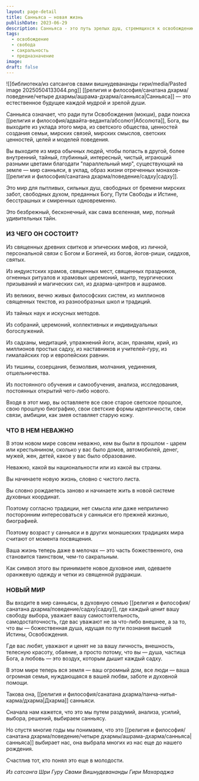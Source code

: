 ```yaml
---
layout: page-detail
title: Санньяса – новая жизнь
publishDate: 2023-06-29
description: Санньяса - это путь зрелых душ, стремящихся к освобождению, выходящих за пределы мирских ценностей ради поиска Абсолюта. В мире санньяси неважно прошлое, статус или национальность - здесь ценится только духовная свобода, самостоятельность и путь к истине. Жизнь становится частью сакрального, а санньяса воспринимается как высший выбор души, ведущий к новой духовной семье и истинной свободе.
tags:
  - освобождение
  - свобода
  - сакральность
  - предназначение
image: 
draft: false
---
```

![[библиотека/из сатсангов свами вишнудевананды гири/media/Pasted image 20250504133044.png]]
 [[религия и философия/санатана дхарма/поведение/четыре дхармы/ашрама-дхарма/санньяса|Санньяса]] — это естественное будущее каждой мудрой и зрелой души.

 Санньяса означает, что ради пути Освобождения (мокши), ради поиска [[религия и философия/адвайта-веданта/абсолют|Абсолюта]], Бога, вы выходите из уклада этого мира, из светского общества, ценностей создания семьи, мирских связей, мирских смыслов, светских ценностей, целей и моделей поведения.

 Вы выходите из мира обычных людей, чтобы попасть в другой, более внутренний, тайный, глубинный, интересный, чистый, играющий разными цветами благодати "параллельный мир", существующий на земле — мир санньяси, в уклад, образ жизни отреченных монахов-[[религия и философия/санатана дхарма/поведение/садху|садху]].

 Это мир для пытливых, сильных душ, свободных от бремени мирских забот, свободных духом, преданных Богу, Пути Свободы и Истине, бесстрашных и смиренных одновременно.

 Это безбрежный, бесконечный, как сама вселенная, мир, полный удивительных тайн.

  
### **ИЗ ЧЕГО ОН СОСТОИТ?** 

 Из священных древних свитков и эпических мифов, из личной, персональной связи с Богом и Богиней, из богов, йогов-риши, сиддхов, святых.

 Из индуистских храмов, священных мест, священных праздников, огненных ритуалов и храмовых церемоний, мантр, теургических призываний и магических сил, из дхарма-центров и ашрамов.

 Из великих, вечно живых философских систем, из миллионов священных текстов, из разнообразных школ и традиций.

 Из тайных наук и искусных методов.

 Из собраний, церемоний, коллективных и индивидуальных богослужений.

 Из садханы, медитаций, упражнений йоги, асан, пранаям, крий, из миллионов простых садху, из наставников и учителей-гуру, из гималайских гор и европейских равнин.

 Из тишины, созерцания, безмолвия, молчания, уединения, отшельничества.

 Из постоянного обучения и самообучения, анализа, исследования, постоянных открытий чего-либо нового.

 Входя в этот мир, вы оставляете все свое старое светское прошлое, свою прошлую биографию, свои светские формы идентичности, свои связи, амбиции, как змея оставляет старую кожу.

  
### **ЧТО В НЕМ НЕВАЖНО** 

 В этом новом мире совсем неважно, кем вы были в прошлом - царем или крестьянином, сколько у вас было домов, автомобилей, денег, мужей, жен, детей, какое у вас было образование.

 Неважно, какой вы национальности или из какой вы страны.

 Вы начинаете новую жизнь, словно с чистого листа.

 Вы словно рождаетесь заново и начинаете жить в новой системе духовных координат.

 Поэтому согласно традиции, нет смысла или даже неприлично посторонним интересоваться у санньяси его прежней жизнью, биографией.

 Поэтому возраст у санньяси и в других монашеских традициях мира считают от момента посвящения.

 Ваша жизнь теперь даже в мелочах — это часть божественного, она становится таинством, чем-то сакральным.

 Как символ этого вы принимаете новое духовное имя, одеваете оранжевую одежду и четки из священной рудракши.

  
### **НОВЫЙ МИР** 

 Вы входите в мир санньясы, в духовную семью [[религия и философия/санатана дхарма/поведение/садху|садху]], где каждый ценит вашу свободу выбора, уважает вашу самостоятельность, самодостаточность, где вас уважают не за что-либо внешнее, а за то, что вы — божественная душа, идущая по пути познания высшей Истины, Освобождения.

 Где вас любят, уважают и ценят не за вашу личность, внешность, телесную красоту, обаяние, а просто потому, что вы — душа, частица Бога, а любовь — это воздух, которым дышит каждый садху.

 В этом мире теперь вся земля — ваш огромный дом, все люди — ваша огромная семья, нуждающаяся в вашей любви, заботе и духовной помощи.

 Такова она, [[религия и философия/санатана дхарма/панча-нитья-карма/дхарма|Дхарма]] санньяси.

 Сначала нам кажется, что это мы путем раздумий, анализа, усилий, выбора, решений, выбираем санньясу.

 Но спустя многие годы мы понимаем, что это [[религия и философия/санатана дхарма/поведение/четыре дхармы/ашрама-дхарма/санньяса|санньяса]] выбирает нас, она выбрала многих из нас еще до нашего рождения.

 Счастлив тот, кто понял это еще в молодости.

*Из сатсанга Шри Гуру Свами Вишнудевананды Гири Махараджа*

  
